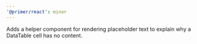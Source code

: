 ```yaml
---
'@primer/react': minor
---
```


Adds a helper component for rendering placeholder text to explain why a DataTable cell has no content.
